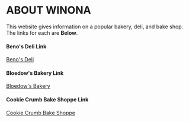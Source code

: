 # ABOUT WINONA




This website gives information on a popular bakery, deli, and bake shop. The links for each are **Below**.


#### Beno's Deli Link
[Beno's Deli](https://github.com/kmeitz/Winona/blob/master/Beno's.md)

#### Bloedow's Bakery Link
[Bloedow's Bakery](https://github.com/kmeitz/Winona/blob/master/Bloedow.md)

#### Cookie Crumb Bake Shoppe Link
[Cookie Crumb Bake Shoppe](https://github.com/kmeitz/Winona/blob/master/CookieCrumb.md)


